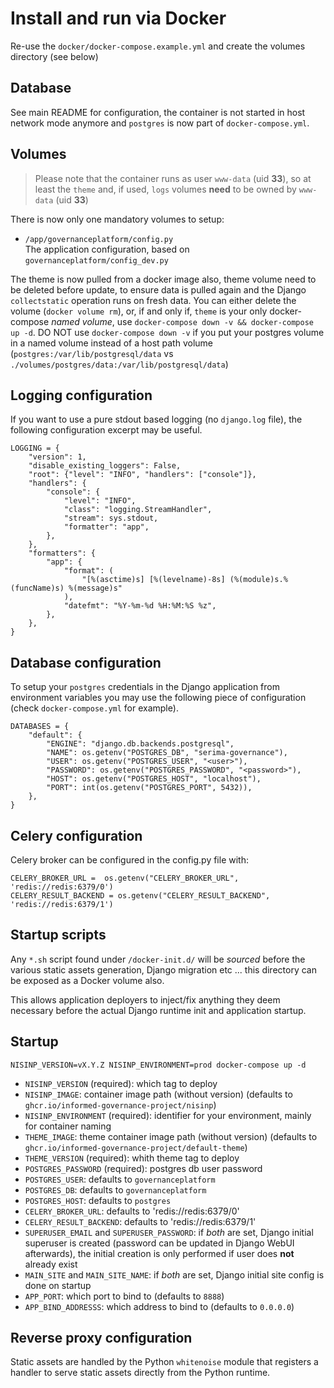 # Install and run via Docker

Re-use the `docker/docker-compose.example.yml` and create the volumes directory
(see below)

## Database

See main README for configuration, the container is not started in host
network mode anymore and `postgres` is now part of `docker-compose.yml`.

## Volumes

> Please note that the container runs as user `www-data` (uid **33**), so at
> least the `theme` and, if used, `logs` volumes **need** to be owned by
> `www-data` (uid **33**)

There is now only one mandatory volumes to setup:

- `/app/governanceplatform/config.py`  
  The application configuration, based on `governanceplatform/config_dev.py`

The theme is now pulled from a docker image also, theme volume need to be
deleted before update, to ensure data is pulled again and the Django `collectstatic`
operation runs on fresh data. You can either delete the volume (`docker volume
rm`), or, if and only if, `theme` is your only docker-compose *named volume*, use
`docker-compose down -v && docker-compose up -d`. DO NOT use `docker-compose
down -v` if you put your postgres volume in a named volume instead of a host
path volume (`postgres:/var/lib/postgresql/data` vs
`./volumes/postgres/data:/var/lib/postgresql/data`)

## Logging configuration

If you want to use a pure stdout based logging (no `django.log` file), the
following configuration excerpt may be useful.

```
LOGGING = {
    "version": 1,
    "disable_existing_loggers": False,
    "root": {"level": "INFO", "handlers": ["console"]},
    "handlers": {
        "console": {
            "level": "INFO",
            "class": "logging.StreamHandler",
            "stream": sys.stdout,
            "formatter": "app",
        },
    },
    "formatters": {
        "app": {
            "format": (
                "[%(asctime)s] [%(levelname)-8s] (%(module)s.%(funcName)s) %(message)s"
            ),
            "datefmt": "%Y-%m-%d %H:%M:%S %z",
        },
    },
}
```

## Database configuration

To setup your `postgres` credentials in the Django application from environment
variables you may use the following piece of configuration (check
`docker-compose.yml` for example).

```
DATABASES = {
    "default": {
        "ENGINE": "django.db.backends.postgresql",
        "NAME": os.getenv("POSTGRES_DB", "serima-governance"),
        "USER": os.getenv("POSTGRES_USER", "<user>"),
        "PASSWORD": os.getenv("POSTGRES_PASSWORD", "<password>"),
        "HOST": os.getenv("POSTGRES_HOST", "localhost"),
        "PORT": int(os.getenv("POSTGRES_PORT", 5432)),
    },
}
```

## Celery configuration

Celery broker can be configured in the config.py file with:

```
CELERY_BROKER_URL =  os.getenv("CELERY_BROKER_URL", 'redis://redis:6379/0')
CELERY_RESULT_BACKEND = os.getenv("CELERY_RESULT_BACKEND", 'redis://redis:6379/1')
```

## Startup scripts

Any `*.sh` script found under `/docker-init.d/` will be *sourced* before the
various static assets generation, Django migration etc ... this directory can
be exposed as a Docker volume also.

This allows application deployers to inject/fix anything they deem necessary
before the actual Django runtime init and application startup.

## Startup

`NISINP_VERSION=vX.Y.Z NISINP_ENVIRONMENT=prod docker-compose up -d`

- `NISINP_VERSION` (required): which tag to deploy
- `NISINP_IMAGE`: container image path (without version) (defaults to `ghcr.io/informed-governance-project/nisinp`)
- `NISINP_ENVIRONMENT` (required): identifier for your environment, mainly for container naming
- `THEME_IMAGE`: theme container image path (without version) (defaults to `ghcr.io/informed-governance-project/default-theme`)
- `THEME_VERSION` (required): whith theme tag to deploy
- `POSTGRES_PASSWORD` (required): postgres db user password
- `POSTGRES_USER`: defaults to `governanceplatform`
- `POSTGRES_DB`: defaults to `governanceplatform`
- `POSTGRES_HOST`: defaults to `postgres`
- `CELERY_BROKER_URL`: defaults to 'redis://redis:6379/0'
- `CELERY_RESULT_BACKEND`: defaults to 'redis://redis:6379/1'
- `SUPERUSER_EMAIL` and `SUPERUSER_PASSWORD`: if *both* are set, Django initial
  superuser is created (password can be updated in Django WebUI afterwards),
  the initial creation is only performed if user does **not** already exist
- `MAIN_SITE` and `MAIN_SITE_NAME`: if *both* are set, Django initial site
  config is done on startup
- `APP_PORT`: which port to bind to (defaults to `8888`)
- `APP_BIND_ADDRESSS`: which address to bind to (defaults to `0.0.0.0`)

## Reverse proxy configuration

Static assets are handled by the Python `whitenoise` module that registers a handler to
serve static assets directly from the Python runtime.
